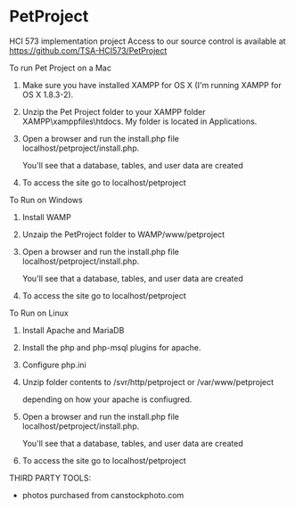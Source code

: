 PetProject
==========

HCI 573 implementation project
Access to our source control is available at https://github.com/TSA-HCI573/PetProject

To run Pet Project on a Mac

1.  Make sure you have installed XAMPP for OS X (I'm running XAMPP for OS X 1.8.3-2).

2.  Unzip the Pet Project folder to your XAMPP folder XAMPP\xamppfiles\htdocs.  My folder is located in Applications.

3.  Open a browser and run the install.php file localhost/petproject/install.php.

	You'll see that a database, tables, and user data are created

4.  To access the site go to localhost/petproject

To Run on Windows
1. Install WAMP

2. Unzaip the PetProject folder to WAMP/www/petproject

3.  Open a browser and run the install.php file localhost/petproject/install.php.

	You'll see that a database, tables, and user data are created

4.  To access the site go to localhost/petproject

To Run on Linux
1. Install Apache and MariaDB

2. Install the php and php-msql plugins for apache.

3. Configure php.ini

4. Unzip folder contents to /svr/http/petproject or /var/www/petproject

	depending on how your apache is confiugred.

5.  Open a browser and run the install.php file localhost/petproject/install.php.

	You'll see that a database, tables, and user data are created

6.  To access the site go to localhost/petproject


THIRD PARTY TOOLS:
- photos purchased from canstockphoto.com


